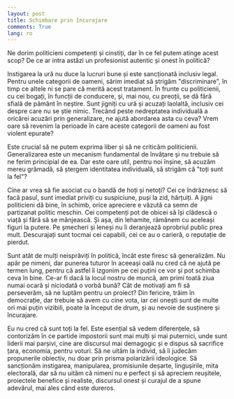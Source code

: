 ```yaml
---
layout: post
title: Schimbare prin încurajare
comments: True
lang: ro
---
```


Ne dorim politicieni competenți și cinstiți, dar în ce fel putem atinge acest scop? De ce ar intra astăzi un profesionist autentic și onest în politică?

<!--more-->

Instigarea la ură nu duce la lucruri bune și este sancționată inclusiv legal. Pentru unele categorii de oameni, sărim imediat să strigăm "discriminare", în timp ce altele ni se pare că merită acest tratament. În frunte cu politicienii, cu cei bogați, în funcții de conducere, și, mai nou, cu preoții, se dă fără sfială de pământ în neștire. Sunt jigniți cu ură și acuzați laolaltă, inclusiv cei despre care nu se știe nimic. Trecând peste nedreptatea individuală a oricărei acuzări prin generalizare, ne ajută abordarea asta cu ceva? Vrem oare să revenim la perioade în care aceste categorii de oameni au fost violent epurate?

Este crucial să ne putem exprima liber și să ne criticăm politicienii. Generalizarea este un mecanism fundamental de învățare și nu trebuie să ne ferim principial de ea. Dar este oare util, pentru noi înșine, să acuzăm mereu grămadă, să ștergem identitatea individuală, să strigăm că "toți sunt la fel"?

Cine ar vrea să fie asociat cu o bandă de hoți și netoți? Cei ce îndrăznesc să facă pasul, sunt imediat priviți cu suspiciune, puși la zid, hărțuiți. A jigni politicieni dă bine, în schimb, orice apreciere e văzută ca semn de partizanat politic meschin. Cei competenți pot de obicei să își clădescă o viață și fără să se mânjească. Și așa, din lehamite, rămânem cu aceleași figuri la putere. Pe șmecheri și leneși nu îi deranjează oprobriul public prea mult. Descurajați sunt tocmai cei capabili, cei ce au o carieră, o reputație de pierdut.

Sunt atât de mulți neisprăviți în politică, încât este firesc să generalizăm. Nu apăr pe nimeni, dar punerea tuturor în aceeași oală nu cred că ne ajută pe termen lung, pentru că astfel îi izgonim pe cei puțini ce vor și pot schimba ceva în bine. Ce-ar fi dacă la locul nostru de muncă, am primi toată ziua numai ocară și niciodată o vorbă bună? Cât de motivați am fi să perseverăm, să ne luptăm pentru un proiect? Din fericire, trăim în democrație, dar trebuie să avem cu cine vota, iar cei onești sunt de multe ori mai puțin vizibili, poate la început de drum, și au nevoie de susținere și încurajare.

Eu nu cred că sunt toți la fel. Este esențial să vedem diferențele, să contorizăm în ce partide impostorii sunt mai mulți și mai puternici, unde sunt liderii mai parșivi, cine are discursul mai demagogic și e dispus să sacrifice țara, economia, pentru voturi. Să ne uităm la individ, să îi judecăm propunerile obiectiv, nu doar prin prisma polarizării ideologice. Să sancționăm instigarea, manipularea, promisiunile deșarte, lingușirile, mita electorală, dar să nu uităm că nimeni nu e perfect și să apreciem reușitele, proiectele benefice și realiste, discursul onest și curajul de a spune adevărul, mai ales când este dureros.
